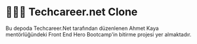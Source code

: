 <h1> 👩🏻‍💻 Techcareer.net Clone </h1>
Bu depoda Techcareer.Net tarafından düzenlenen Ahmet Kaya mentörlüğündeki Front End Hero Bootcamp'in bitirme projesi yer almaktadır.
